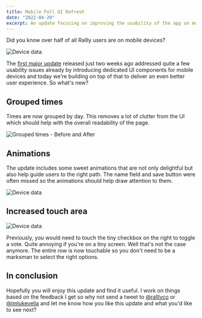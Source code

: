 ```yaml
---
title: Mobile Poll UI Refresh
date: "2022-04-20"
excerpt: An update focusing on improving the usability of the app on mobile devices.
---
```


Did you know over half of all Rallly users are on mobile devices?

![Device data](/static/images/device-data.png)

The [first major update](/blog/new-version-announcment) released just two weeks ago addressed quite a few usability
issues already by introducing dedicated UI components for mobile devices and
today we're building on top of that to deliver an even better user experience. So what's new?

## Grouped times

Times are now grouped by day.
This removes a lot of clutter from the UI which should help with the overall readability of the page.

![Grouped times - Before and After](/static/images/grouped-times.png)

## Animations

The update includes some sweet animations that are not only delightful but also help guide users
to the right path.
The name field and save button were often missed so the animations should help draw attention to them.

![Device data](/static/images/animations.gif)

## Increased touch area

![Device data](/static/images/touchable-area.png)

Previously, you would need to touch the tiny checkbox on the right to toggle a vote. Quite annoying if
you're on a tiny screen. Well that's not the case anymore. The entire row is now touchable so you don't
need to be a marksman to select the right options.

## In conclusion

Hopefully you will enjoy this update and find it useful.
I work on things based on the feedback I get so why not send a tweet to [@ralllyco](https://twitter.com/ralllyco) or [@imlukevella](https://twitter.com/imlukevella) and let me know how you like this update and what you'd like to see next?
